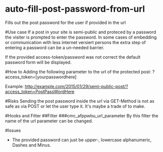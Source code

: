 # auto-fill-post-password-from-url
Fills out the post password for the user if provided in the url

#Use case
If a post in your site is semi-public and proteced by a password the visiter is prompted to enter the password.
In some cases of embedding or communication with less internet versiert persons the extra step of entering a password can be a un-needed barrier.

If the provided access-token/password was not correct the default password form will be displayed.

#How to
Adding the following parameter to the url of the protected post:
?access_token=[yourpasswordhere]

Example:
http://example.com/2015/01/29/semi-public-post/?access_token=PostPassWordHere

#Risks
Sending the post password inside the url via GET-Method is not as safe as via POST or let the user type it.
It's maybe a trade of to make.

#Hooks and Filter
##Filter
###cmc_afppwbu_url_parameter
By this filter the name of the url parameter can be changed.

#Issues
- The provided password can just be upper-, lowercase alphanumeric, Dashes and Minus.
